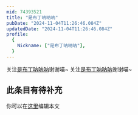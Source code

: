 ```yaml
---
mid: 74393521
title: "是布丁呐呐呐"
pubDate: "2024-11-04T11:26:46.084Z"
updatedDate: "2024-11-04T11:26:46.084Z"
profile:
  {
    Nickname: ["是布丁呐呐呐"],
  }
---
```


关注[是布丁呐呐呐](https://space.bilibili.com/74393521)谢谢喵~ 关注[是布丁呐呐呐](https://space.bilibili.com/74393521)谢谢喵~

## 此条目有待补充
你可以在[这里](https://github.com/Yuhanawa/VTuber.ICU/edit/master/src/content/v/是布丁呐呐呐/index.md)编辑本文
